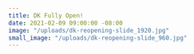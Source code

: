 ```yaml
---
title: DK Fully Open!
date: 2021-02-09 09:00:00 -08:00
image: "/uploads/dk-reopening-slide_1920.jpg"
small_image: "/uploads/dk-reopening-slide_960.jpg"
---
```


